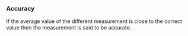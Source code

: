 ### **<br/>Accuracy**
If the average value of the different measurement is close to the correct value then the measurement is said to be accurate.
